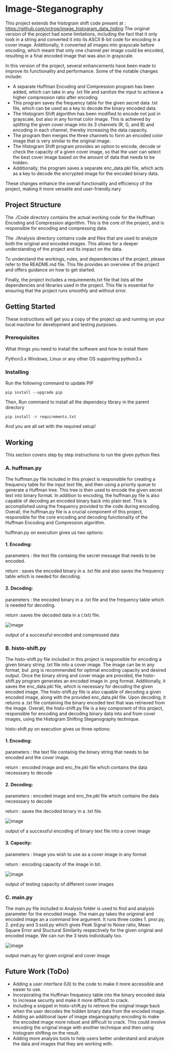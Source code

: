 # Image-Steganography
This project extends the histogram shift code present at : https://github.com/vctrop/image_histogram_data_hiding
The original version of the project had some limitations, including the fact that it only took in a string and converted it into its ASCII 8-bit code for encoding in a cover image. Additionally, it converted all images into grayscale before encoding, which meant that only one channel per image could be encoded, resulting in a final encoded image that was also in grayscale.

In this version of the project, several enhancements have been made to improve its functionality and performance. Some of the notable changes include:

* A separate Huffman Encoding and Compression program has been added, which can take in any .txt file and sanitize the input to achieve a higher compression ratio after encoding. 
* This program saves the frequency table for the given secret data .txt file, which can be used as a key to decode the binary encoded data.
* The Histogram Shift algorithm has been modified to encode not just in grayscale, but also in any format color image. This is achieved by splitting the given cover image into its 3 channels (R, G, and B) and encoding in each channel, thereby increasing the data capacity. 
* The program then merges the three channels to form an encoded color image that is very similar to the original image.
* The Histogram Shift program provides an option to encode, decode or check the capacity of a given cover image, so that the user can select the best cover image based on the amount of data that needs to be hidden.
* Additionally, the program saves a separate enc_data.pkl file, which acts as a key to decode the encrypted image for the encoded binary data.

These changes enhance the overall functionality and efficiency of the project, making it more versatile and user-friendly.nary

## Project Structure
The ./Code directory contains the actual working code for the Huffman Encoding and Compression algorithm. This is the core of the project, and is responsible for encoding and compressing data.

The ./Analysis directory contains code and files that are used to analyze both the original and encoded images. This allows for a deeper understanding of the project and its impact on the data.

To understand the workings, rules, and dependencies of the project, please refer to the README.md file. This file provides an overview of the project and offers guidance on how to get started.

Finally, the project includes a requirements.txt file that lists all the dependencies and libraries used in the project. This file is essential for ensuring that the project runs smoothly and without error.

## Getting Started

These instructions will get you a copy of the project up and running on your local machine for development and testing purposes. 

### Prerequisites

What things you need to install the software and how to install them

Python3.x
Windows, Linux or any other OS supporting python3.x

### Installing

Run the following command to update PIP
```
pip install --upgrade pip
```
Then, Run command to install all the dependecy library in the parent directory
```
pip install -r requirements.txt
```
And you are all set with the required setup!

## Working

This section covers step by step instructions to run the given python files
### A. huffman.py
The huffman.py file included in this project is responsible for creating a frequency table for the input text file, and then using a priority queue to generate a Huffman tree. This tree is then used to encode the given secret text into binary format.
In addition to encoding, the huffman.py file is also capable of decoding an encoded binary back into plain text. This is accomplished using the frequency provided to the code during encoding.
Overall, the huffman.py file is a crucial component of this project, responsible for the core encoding and decoding functionality of the Huffman Encoding and Compression algorithm.

huffman.py on execution gives us two options:
#### 1. Encoding:
parameters : the text file containig the secret message that needs to be encoded.

return : saves the encoded binary in a .txt file and also saves the frequency table which is needed for decoding.
#### 2. Decoding:
parameters : the encoded binary in a .txt file and the frequency table which is needed for decoding.

return :saves the decoded data in a (.txt) file.

![image](https://user-images.githubusercontent.com/44855917/235492143-15c4c687-53b9-42fc-b099-20376f66dd69.png)

output of a successful encoded and compressed data

### B. histo-shift.py
The histo-shift.py file included in this project is responsible for encoding a given binary string .txt file into a cover image. The image can be in any format, but .png is recommended for optimal encoding capacity and desired output.
Once the binary string and cover image are provided, the histo-shift.py program generates an encoded image in .png format. Additionally, it saves the enc_data.pkl file, which is necessary for decoding the given encoded image.
The histo-shift.py file is also capable of decoding a given encoded image, along with the provided enc_data.pkl file. Upon decoding, it returns a .txt file containing the binary encoded text that was retrieved from the image.
Overall, the histo-shift.py file is a key component of this project, responsible for encoding and decoding binary data into and from cover images, using the Histogram Shifting Steganography technique.

histo-shift.py on execution gives us three options:
#### 1. Encoding:
parameters : the text file containig the binary string that needs to be encoded and the cover image.

return : encoded image and enc_fre.pkl file which contains the data necesssary to decode
#### 2. Decoding:
parameters : encoded image and enc_fre.pkl file which contains the data necesssary to decode

return : saves the decoded binary in a .txt file.

![image](https://user-images.githubusercontent.com/44855917/235496464-6e4c2349-6311-4206-a360-00f650d7961d.png)

output of a successful encoding of binary text file into a cover image

#### 3. Capacity:
parameters : Image you wish to use as a cover image in any format

return : encoding capacity of the image in bit.

![image](https://user-images.githubusercontent.com/44855917/235496635-7483c0db-aaed-48a1-8733-5dd93705975d.png)

output of testing capacity of different cover images

### C. main.py
The main.py file included in Analysis folder is used to find and analysis parameter for the encoded image. The main.py takes the origninal and encoded image an a command line argument. It runs three codes 1. pnsr.py, 2. pvd.py and 3.ssid.py which gives Peak Signal to Noise ratio, Mean Square Error and Stuctural Similarity respectively for the given original and encoded image. We can run the 3 tests individually too.

![image](https://user-images.githubusercontent.com/44855917/235498396-9745d866-d1a3-44b0-a1da-ab243c9886c6.png)

output main.py for given original and cover image

## Future Work (ToDo)

* Adding a user interface (UI) to the code to make it more accessible and easier to use.
* Incorporating the Huffman frequency table into the binary encoded data to increase security and make it more difficult to crack.
* Including a snippet in histo-shift.py to retrieve the original image back when the user decodes the hidden binary data from the encoded image.
* Adding an additional layer of image steganography encoding to make the encoded image more robust and difficult to crack. This could involve encoding the original image with another technique and then using histogram shifting on the result.
* Adding more analysis tools to help users better understand and analyze the data and images that they are working with.
